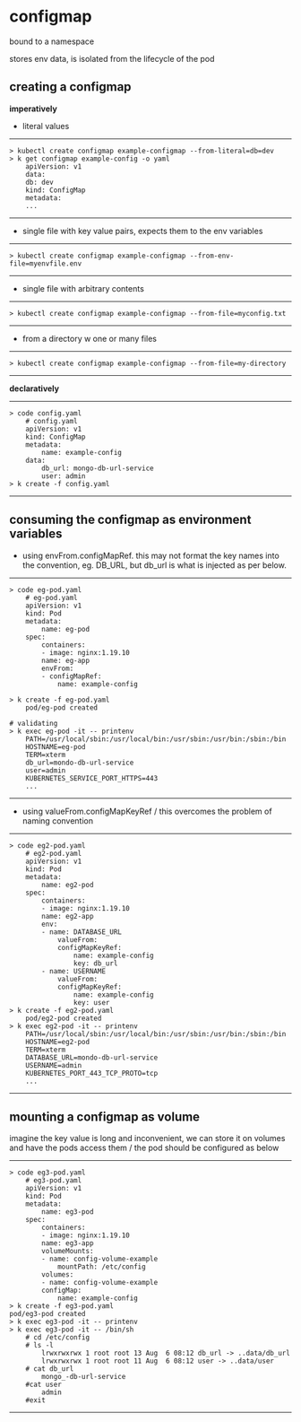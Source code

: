 # configmap

bound to a namespace

stores env data, is isolated from the lifecycle of the pod

## creating a configmap

**imperatively**

* literal values
--- 
    > kubectl create configmap example-configmap --from-literal=db=dev
    > k get configmap example-config -o yaml
        apiVersion: v1
        data:
        db: dev
        kind: ConfigMap
        metadata:
        ...
---
* single file with key value pairs, expects them to the env variables
---
    > kubectl create configmap example-configmap --from-env-file=myenvfile.env
---
* single file with arbitrary contents
---
    > kubectl create configmap example-configmap --from-file=myconfig.txt
---
* from a directory w one or many files
---
    > kubectl create configmap example-configmap --from-file=my-directory
---

**declaratively**

---
    > code config.yaml
        # config.yaml
        apiVersion: v1
        kind: ConfigMap
        metadata:
            name: example-config
        data:
            db_url: mongo-db-url-service
            user: admin
    > k create -f config.yaml
---

## consuming the configmap as environment variables

* using envFrom.configMapRef. 
this may not format the key names into the convention, eg. DB_URL, but db_url is what is injected as per below.

---
    > code eg-pod.yaml
        # eg-pod.yaml
        apiVersion: v1
        kind: Pod
        metadata:
            name: eg-pod
        spec:
            containers:
            - image: nginx:1.19.10
            name: eg-app
            envFrom:
            - configMapRef:
                name: example-config

    > k create -f eg-pod.yaml
        pod/eg-pod created

    # validating
    > k exec eg-pod -it -- printenv
        PATH=/usr/local/sbin:/usr/local/bin:/usr/sbin:/usr/bin:/sbin:/bin
        HOSTNAME=eg-pod
        TERM=xterm
        db_url=mondo-db-url-service
        user=admin
        KUBERNETES_SERVICE_PORT_HTTPS=443
        ...
---

* using valueFrom.configMapKeyRef /
this overcomes the problem of naming convention

---
    > code eg2-pod.yaml
        # eg2-pod.yaml
        apiVersion: v1
        kind: Pod
        metadata:
            name: eg2-pod
        spec:
            containers:
            - image: nginx:1.19.10
            name: eg2-app
            env:
            - name: DATABASE_URL
                valueFrom: 
                configMapKeyRef:
                    name: example-config
                    key: db_url
            - name: USERNAME
                valueFrom: 
                configMapKeyRef:
                    name: example-config
                    key: user
    > k create -f eg2-pod.yaml
        pod/eg2-pod created
    > k exec eg2-pod -it -- printenv
        PATH=/usr/local/sbin:/usr/local/bin:/usr/sbin:/usr/bin:/sbin:/bin
        HOSTNAME=eg2-pod
        TERM=xterm
        DATABASE_URL=mondo-db-url-service
        USERNAME=admin
        KUBERNETES_PORT_443_TCP_PROTO=tcp
        ...
---

## mounting a configmap as volume

imagine the key value is long and inconvenient, we can store it on volumes and have the pods access them /
the pod should be configured as below

---
    > code eg3-pod.yaml
        # eg3-pod.yaml
        apiVersion: v1
        kind: Pod
        metadata:
            name: eg3-pod
        spec:
            containers:
            - image: nginx:1.19.10
            name: eg3-app
            volumeMounts:
            - name: config-volume-example
                mountPath: /etc/config
            volumes:
            - name: config-volume-example
            configMap:
                name: example-config
    > k create -f eg3-pod.yaml
    pod/eg3-pod created
    > k exec eg3-pod -it -- printenv
    > k exec eg3-pod -it -- /bin/sh
        # cd /etc/config
        # ls -l 
            lrwxrwxrwx 1 root root 13 Aug  6 08:12 db_url -> ..data/db_url
            lrwxrwxrwx 1 root root 11 Aug  6 08:12 user -> ..data/user
        # cat db_url
            mongo_-db-url-service
        #cat user
            admin
        #exit
---

